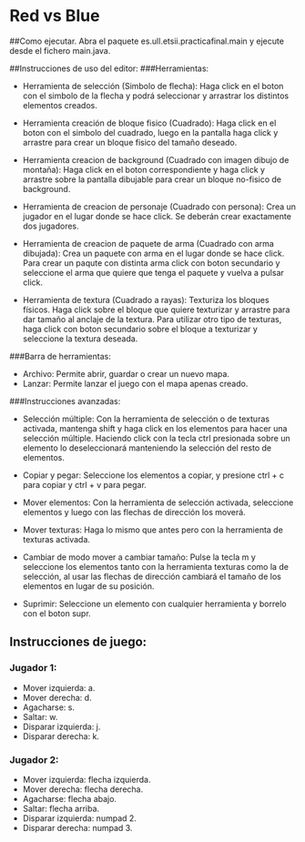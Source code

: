 # Red vs Blue
##Como ejecutar.
Abra el paquete es.ull.etsii.practicafinal.main y ejecute desde el fichero main.java.

##Instrucciones de uso del editor:
###Herramientas:
* Herramienta de selección (Simbolo de flecha): Haga click en el boton con el simbolo de la flecha y podrá seleccionar y arrastrar los distintos elementos creados. 

* Herramienta creación de bloque fisico (Cuadrado): Haga click en el boton con el simbolo del cuadrado, luego en la pantalla haga click y arrastre para crear un bloque fisico del tamaño deseado.

* Herramienta creacion de background (Cuadrado con imagen dibujo de montaña): Haga click en el boton correspondiente y haga click y arrastre sobre la pantalla dibujable para crear un bloque no-fisico de background.

* Herramienta de creacion de personaje (Cuadrado con persona): Crea un jugador en el lugar donde se hace click. Se deberán crear exactamente dos jugadores.

* Herramienta de creacion de paquete de arma (Cuadrado con arma dibujada): Crea un paquete con arma en el lugar donde se hace click. Para crear un paqute con distinta arma click con boton secundario y seleccione el arma que quiere que tenga el paquete y vuelva a pulsar click.

* Herramienta de textura (Cuadrado a rayas): Texturiza los bloques físicos. Haga click sobre el bloque que quiere texturizar y arrastre para dar tamaño al anclaje de la textura. Para utilizar otro tipo de texturas, haga click con boton secundario sobre el bloque a texturizar y seleccione la textura deseada.

###Barra de herramientas:
* Archivo: Permite abrir, guardar o crear un nuevo mapa.
* Lanzar: Permite lanzar el juego con el mapa apenas creado.

###Instrucciones avanzadas:
* Selección múltiple: Con la herramienta de selección o de texturas activada, mantenga shift y haga click en los elementos para hacer una selección múltiple. Haciendo click con la tecla ctrl presionada sobre un elemento lo deseleccionará manteniendo la selección del resto de elementos.

* Copiar y pegar: Seleccione los elementos a copiar, y presione ctrl + c para copiar y ctrl + v para pegar.

* Mover elementos: Con la herramienta de selección activada, seleccione elementos y luego con las flechas de dirección los moverá.

* Mover texturas: Haga lo mismo que antes pero con la herramienta de texturas activada.

* Cambiar de modo mover a cambiar tamaño: Pulse la tecla m y seleccione los elementos tanto con la herramienta texturas como la de selección, al usar las flechas de dirección cambiará el tamaño de los elementos en lugar de su posición.

* Suprimir: Seleccione un elemento con cualquier herramienta y borrelo con el boton supr.

## Instrucciones de juego:
### Jugador 1:
* Mover izquierda: a.
* Mover derecha: d.
* Agacharse: s.
* Saltar: w.
* Disparar izquierda: j.
* Disparar derecha: k.

### Jugador 2:
* Mover izquierda: flecha izquierda.
* Mover derecha: flecha derecha.
* Agacharse: flecha abajo.
* Saltar: flecha arriba.
* Disparar izquierda: numpad 2.
* Disparar derecha: numpad 3.

